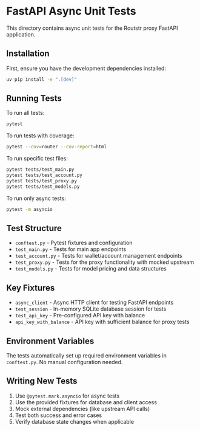 # FastAPI Async Unit Tests

This directory contains async unit tests for the Routstr proxy FastAPI application.

## Installation

First, ensure you have the development dependencies installed:

```bash
uv pip install -e ".[dev]"
```

## Running Tests

To run all tests:

```bash
pytest
```

To run tests with coverage:

```bash
pytest --cov=router --cov-report=html
```

To run specific test files:

```bash
pytest tests/test_main.py
pytest tests/test_account.py
pytest tests/test_proxy.py
pytest tests/test_models.py
```

To run only async tests:

```bash
pytest -m asyncio
```

## Test Structure

- `conftest.py` - Pytest fixtures and configuration
- `test_main.py` - Tests for main app endpoints
- `test_account.py` - Tests for wallet/account management endpoints
- `test_proxy.py` - Tests for the proxy functionality with mocked upstream
- `test_models.py` - Tests for model pricing and data structures

## Key Fixtures

- `async_client` - Async HTTP client for testing FastAPI endpoints
- `test_session` - In-memory SQLite database session for tests
- `test_api_key` - Pre-configured API key with balance
- `api_key_with_balance` - API key with sufficient balance for proxy tests

## Environment Variables

The tests automatically set up required environment variables in `conftest.py`. No manual configuration needed.

## Writing New Tests

1. Use `@pytest.mark.asyncio` for async tests
2. Use the provided fixtures for database and client access
3. Mock external dependencies (like upstream API calls)
4. Test both success and error cases
5. Verify database state changes when applicable
